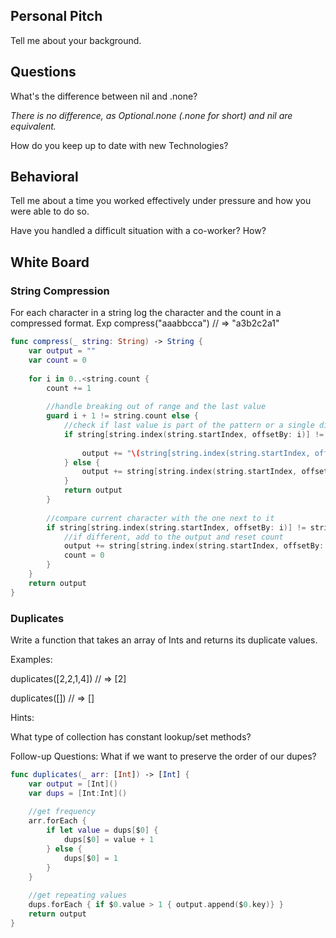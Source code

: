 ## Personal Pitch

Tell me about your background.

## Questions

What's the difference between nil and .none?

*There is no difference, as Optional.none (.none for short) and nil are equivalent.*

How do you keep up to date with new Technologies?

## Behavioral

Tell me about a time you worked effectively under pressure and how you were able to do so.

Have you handled a difficult situation with a co-worker? How?

## White Board

### String Compression

For each character in a string log the character and the count in a compressed format. Exp compress("aaabbcca") // => "a3b2c2a1"

```Swift
func compress(_ string: String) -> String {
    var output = ""
    var count = 0
    
    for i in 0..<string.count {
        count += 1
        
        //handle breaking out of range and the last value
        guard i + 1 != string.count else {
            //check if last value is part of the pattern or a single different character
            if string[string.index(string.startIndex, offsetBy: i)] != string[string.index(string.startIndex, offsetBy: i - 1)] {
                
                output += "\(string[string.index(string.startIndex, offsetBy: i)].description)1"
            } else {
                output += string[string.index(string.startIndex, offsetBy: i)].description + count.description
            }
            return output
        }
        
        //compare current character with the one next to it
        if string[string.index(string.startIndex, offsetBy: i)] != string[string.index(string.startIndex, offsetBy: i + 1)] {
            //if different, add to the output and reset count
            output += string[string.index(string.startIndex, offsetBy: i)].description + count.description
            count = 0
        }
    }
    return output
}
```


### Duplicates

Write a function that takes an array of Ints and returns its duplicate values.

Examples:

duplicates([2,2,1,4]) // => [2]

duplicates([]) // => []


Hints:

What type of collection has constant lookup/set methods?

Follow-up Questions:
What if we want to preserve the order of our dupes?


```swift
func duplicates(_ arr: [Int]) -> [Int] {
    var output = [Int]()
    var dups = [Int:Int]()
    
    //get frequency
    arr.forEach { 
        if let value = dups[$0] {
            dups[$0] = value + 1
        } else {
            dups[$0] = 1
        }
    }
    
    //get repeating values
    dups.forEach { if $0.value > 1 { output.append($0.key)} }
    return output
}

```
